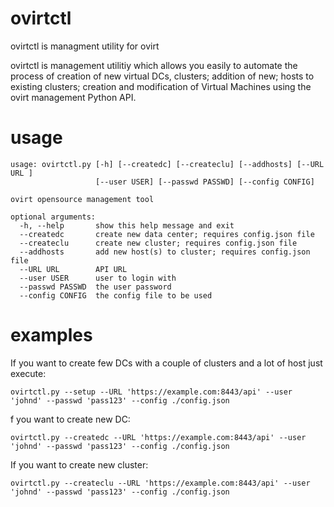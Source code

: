 # ovirtctl
ovirtctl is managment utility for ovirt

ovirtctl is management utilitiy which allows you easily to automate the process of creation of new virtual DCs, clusters; addition of new; hosts to existing clusters; creation and modification of Virtual Machines using the ovirt management Python API.

# usage
```
usage: ovirtctl.py [-h] [--createdc] [--createclu] [--addhosts] [--URL URL ]
                   [--user USER] [--passwd PASSWD] [--config CONFIG]

ovirt opensource management tool

optional arguments:
  -h, --help       show this help message and exit
  --createdc       create new data center; requires config.json file
  --createclu      create new cluster; requires config.json file
  --addhosts       add new host(s) to cluster; requires config.json file
  --URL URL        API URL
  --user USER      user to login with
  --passwd PASSWD  the user password
  --config CONFIG  the config file to be used
```

# examples
If you want to create few DCs with a couple of clusters and a lot of host just execute:
```
ovirtctl.py --setup --URL 'https://example.com:8443/api' --user 'johnd' --passwd 'pass123' --config ./config.json
```
f you want to create new DC:
```
ovirtctl.py --createdc --URL 'https://example.com:8443/api' --user 'johnd' --passwd 'pass123' --config ./config.json
```
If you want to create new cluster:
```
ovirtctl.py --createclu --URL 'https://example.com:8443/api' --user 'johnd' --passwd 'pass123' --config ./config.json
```
